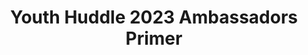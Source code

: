 ---
title: Youth Huddle 2023 Ambassadors Primer
redirect_to: https://drive.google.com/drive/u/1/folders/16AhYg7Glw1lWPinsbvt9quUYRzi5CdYk
redirect_from: 
  - /YH23AmbassadorsPrimer
  - /yh23ambassadorsprimer
---